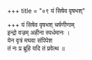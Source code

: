+++
title = "०९ यं सिषेव वृषभश्"

+++
यं सिषेव वृषभश् चर्षणीणाम्  
इन्द्रो वज्रम् अहीना स्पर्धमानः ।  
येन वृत्रं मघवा संपिपेश  
तं नः प्र ब्रूहि यदि तं प्रवेत्थ ॥